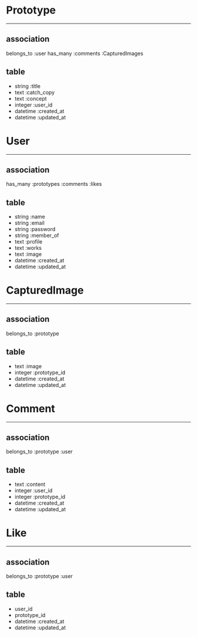 # Prototype
---
## association
belongs_to :user
has_many :comments :CapturedImages

## table
- string :title
- text :catch_copy
- text :concept
- integer :user_id
- datetime :created_at
- datetime :updated_at

# User
---
## association
has_many :prototypes :comments :likes

## table
- string :name
- string :email
- string :password
- string :member_of
- text :profile
- text :works
- text :image
- datetime :created_at
- datetime :updated_at

# CapturedImage
---
## association
belongs_to :prototype

## table
- text :image
- integer :prototype_id
- datetime :created_at
- datetime :updated_at

# Comment
---
## association
belongs_to :prototype :user

## table
- text :content
- integer :user_id
- integer :prototype_id
- datetime :created_at
- datetime :updated_at

# Like
---
## association
belongs_to :prototype :user

## table
- user_id
- prototype_id
- datetime :created_at
- datetime :updated_at
